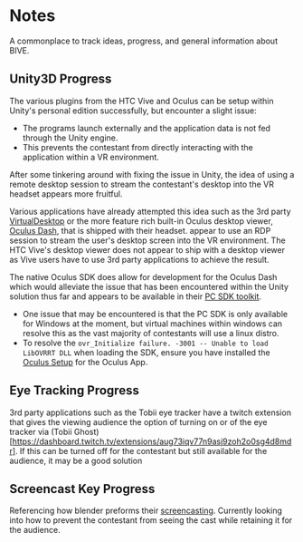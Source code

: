 # Notes
A commonplace to track ideas, progress, and general information about BIVE.
## Unity3D Progress
The various plugins from the HTC Vive and Oculus can be setup within Unity's personal edition successfully, but encounter a slight issue: 
 - The programs launch externally and the application data is not fed through the Unity engine.
 - This prevents the contestant from directly interacting with the application within a VR environment.

After some tinkering around with fixing the issue in Unity, the idea of using a remote desktop session to stream the contestant's desktop into the VR headset appears more fruitful.

Various applications have already attempted this idea such as the 3rd party [VirtualDesktop](https://www.vrdesktop.net/) or the more feature rich built-in Oculus desktop viewer, [Oculus Dash](https://www.youtube.com/watch?v=SvP_RI_S-bw), that is shipped with their headset. appear to use an RDP session to stream the user's desktop screen into the VR environment. The HTC Vive's desktop viewer does not appear to ship with a desktop viewer as Vive users have to use 3rd party applications to achieve the result.

The native Oculus SDK does allow for development for the Oculus Dash which would alleviate the issue that has been encountered within the Unity solution thus far and appears to be available in their [PC SDK toolkit](https://developer.oculus.com/documentation/native/pc/pcsdk-intro/).
- One issue that may be encountered is that the PC SDK is only available for Windows at the moment, but virtual machines within windows can resolve this as the vast majority of contestants will use a linux distro.
- To resolve the `ovr_Initialize failure. -3001 -- Unable to load LibOVRRT DLL` when loading the SDK, ensure you have installed the [Oculus Setup](https://www.oculus.com/download_app/?id=1582076955407037) for the Oculus App.

## Eye Tracking Progress
3rd party applications such as the Tobii eye tracker have a twitch extension that gives the viewing audience the option of turning on or of the eye tracker via (Tobii Ghost) [https://dashboard.twitch.tv/extensions/aug73iqv77n9asj9zoh2o0sg4d8mdr]. If this can be turned off for the contestant but still available for the audience, it may be a good solution

## Screencast Key Progress
Referencing how blender preforms their [screencasting](https://blog.r23.de/wp-content/uploads/2018/04/blender-r23-Screencast-800x480.jpg). Currently looking into how to prevent the contestant from seeing the cast while retaining it for the audience.
